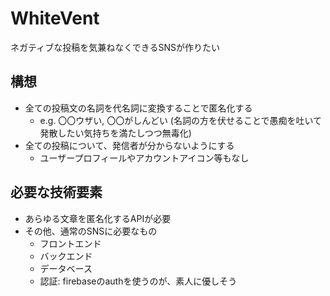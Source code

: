 # WhiteVent
ネガティブな投稿を気兼ねなくできるSNSが作りたい

## 構想
- 全ての投稿文の名詞を代名詞に変換することで匿名化する
  - e.g. 〇〇ウザい, 〇〇がしんどい
    (名詞の方を伏せることで愚痴を吐いて発散したい気持ちを満たしつつ無毒化)
- 全ての投稿について、発信者が分からないようにする
  - ユーザープロフィールやアカウントアイコン等もなし

## 必要な技術要素
- あらゆる文章を匿名化するAPIが必要
- その他、通常のSNSに必要なもの
  - フロントエンド
  - バックエンド
  - データベース
  - 認証: firebaseのauthを使うのが、素人に優しそう
